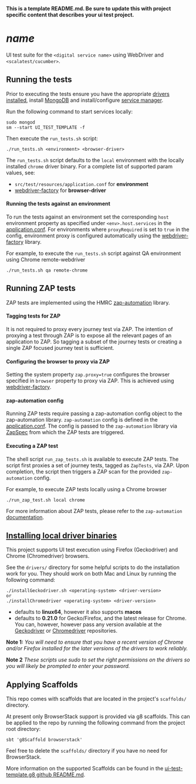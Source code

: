 **This is a template README.md.  Be sure to update this with project specific content that describes your ui test project.**

# $name$
UI test suite for the `<digital service name>` using WebDriver and `<scalatest/cucumber>`.  

## Running the tests

Prior to executing the tests ensure you have the appropriate [drivers installed](#install-driver-binary), install [MongoDB](https://docs.mongodb.com/manual/installation/) and install/configure [service manager](https://github.com/hmrc/service-manager).  

Run the following command to start services locally:

    sudo mongod
    sm --start UI_TEST_TEMPLATE -f

Then execute the `run_tests.sh` script:
    
    ./run_tests.sh <environment> <browser-driver>

The `run_tests.sh` script defaults to the `local` environment with the locally installed `chrome` driver binary.  For a complete list of supported param values, see:
 - `src/test/resources/application.conf` for **environment** 
 - [webdriver-factory](https://github.com/hmrc/webdriver-factory#2-instantiating-a-browser-with-default-options) for **browser-driver**
 
#### Running the tests against an environment

To run the tests against an environment set the corresponding `host` environment property as specified under
 `<env>.host.services` in the [application.conf](/src/test/resources/application.conf). For environments where 
 `proxyRequired` is set to `true` in the config, environment proxy is configured automatically using the 
 [webdriver-factory](https://github.com/hmrc/webdriver-factory#executing-against-a-test-environment) library. 
 
For example, to execute the `run_tests.sh` script against QA  environment using Chrome remote-webdriver
     
    ./run_tests.sh qa remote-chrome

## Running ZAP tests

ZAP tests are implemented using the HMRC [zap-automation](https://github.com/hmrc/zap-automation) library.

#### Tagging tests for ZAP

It is not required to proxy every journey test via ZAP. The intention of proxying a test through ZAP is to expose all the
 relevant pages of an application to ZAP. So tagging a subset of the journey tests or creating a 
 single ZAP focused journey test is sufficient.
 
#### Configuring the browser to proxy via ZAP 

Setting the system property `zap.proxy=true` configures the browser specified in `browser` property to proxy via ZAP. 
This is achieved using [webdriver-factory](https://github.com/hmrc/webdriver-factory#proxying-trafic-via-zap).  

#### zap-automation config
Running ZAP tests require passing a zap-automation config object to the zap-automation library. `zap-automation` config is 
defined in the [application.conf](/src/test/resources/application.conf). The config is passed to the `zap-automation`
library via [ZapSpec](/src/test/scala/uk/gov/hmrc/test/ui/ZapSpec.scala) from which the ZAP tests are triggered.

#### Executing a ZAP test

The shell script `run_zap_tests.sh` is available to execute ZAP tests. The script first proxies a set of journey tests, 
tagged as `ZapTests`, via ZAP. Upon completion, the script then triggers a ZAP scan for the provided `zap-automation` config. 

For example, to execute ZAP tests locally using a Chrome browser
 
    ./run_zap_test.sh local chrome
    
For more information about ZAP tests, please refer to the `zap-automation` [documentation](https://github.com/hmrc/zap-automation/blob/master/README.md).


## [Installing local driver binaries](#install-driver-binaries)

This project supports UI test execution using Firefox (Geckodriver) and Chrome (Chromedriver) browsers. 

See the `drivers/` directory for some helpful scripts to do the installation work for you.  They should work on both Mac and Linux by running the following command:

    ./installGeckodriver.sh <operating-system> <driver-version>
    or
    ./installChromedriver <operating-system> <driver-version>

- *<operating-system>* defaults to **linux64**, however it also supports **macos**
- *<driver-version>* defaults to **0.21.0** for Gecko/Firefox, and the latest release for Chrome.  You can, however, however pass any version available at the [Geckodriver](https://github.com/mozilla/geckodriver/tags) or [Chromedriver](http://chromedriver.storage.googleapis.com/) repositories.

**Note 1:** *You will need to ensure that you have a recent version of Chrome and/or Firefox installed for the later versions of the drivers to work reliably.*

**Note 2** *These scripts use sudo to set the right permissions on the drivers so you will likely be prompted to enter your password.*

## Applying Scaffolds
This repo comes with scaffolds that are located in the project's `scaffolds/` directory.  

At present only BrowserStack support is provided via g8 scaffolds.  This can be applied to the repo by running the following command from the project root directory:

```sbtshell
sbt 'g8Scaffold browserstack'
```

Feel free to delete the `scaffolds/` directory if you have no need for BrowserStack.

More information on the supported Scaffolds can be found in the [ui-test-template.g8 github README.md](https://github.com/hmrc/ui-test-template.g8/blob/master/README.md).